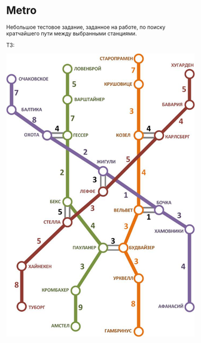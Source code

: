 # Metro
Небольшое тестовое задание, заданное на работе, по поиску кратчайшего пути между выбранными станциями.

ТЗ:

![Схема пив-метро](MetroMap.jpg)

